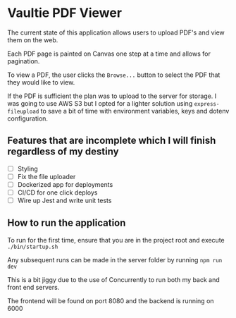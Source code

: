 # Vaultie PDF Viewer

The current state of this application allows users to upload PDF's and view them on the web. 

Each PDF page is painted on Canvas one step at a time and allows for pagination.

To view a PDF, the user clicks the `Browse...` button to select the PDF that they would like to view.

If the PDF is sufficient the plan was to upload to the server for storage. I was going to use AWS S3 but I opted for a lighter solution using `express-fileupload` to save a bit of time with environment variables, keys and dotenv configuration.

## Features that are incomplete which I will finish regardless of my destiny

- [ ] Styling
- [ ] Fix the file uploader
- [ ] Dockerized app for deployments
- [ ] CI/CD for one click deploys
- [ ] Wire up Jest and write unit tests

## How to run the application
To run for the first time, ensure that you are in the project root and execute `./bin/startup.sh`

Any subsequent runs can be made in the server folder by running `npm run dev`

This is a bit jiggy due to the use of Concurrently to run both my back and front end servers.

The frontend will be found on port 8080 and the backend is running on 6000
